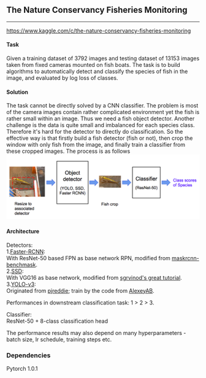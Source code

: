 ## The Nature Conservancy Fisheries Monitoring

----
https://www.kaggle.com/c/the-nature-conservancy-fisheries-monitoring

#### Task
Given a training dataset of 3792 images and testing dataset of 13153 images taken from fixed cameras mounted on fish boats. The task is to build algorithms to automatically detect and classify the species of fish in the image, and evaluated by log loss of classes.

#### Solution
The task cannot be directly solved by a CNN classifier. The problem is most of the camera images contain rather complicated environment yet the fish is rather small within an image. Thus we need a fish object detector. Another challenge is the data is quite small and imbalanced for each species class. Therefore it's hard for the detector to directly do classification. So the effective way is that firstly build a fish detector (fish or not), then crop the window with only fish from the image, and finally train a classifier from these cropped images. The process is as follows  
  <img src="img/sol_arch.png" width="880"/> 

#### Architecture
Detectors:  
1.[Faster-RCNN](https://arxiv.org/abs/1506.01497):  
With ResNet-50 based FPN as base network RPN, modified from [maskrcnn-benchmask](https://github.com/facebookresearch/maskrcnn-benchmark).  
2.[SSD](https://arxiv.org/abs/1512.02325):  
With VGG16 as base network, modified from [sgrvinod's great tutorial](https://github.com/sgrvinod/a-PyTorch-Tutorial-to-Object-Detection).  
3.[YOLO-v3](https://arxiv.org/abs/1804.02767):  
Originated from [pjreddie](https://pjreddie.com/darknet/yolo/); train by the code from [AlexeyAB](https://github.com/AlexeyAB/darknet).  

Performances in downstream classification task: 1 > 2 > 3.  

Classifier:  
ResNet-50 + 8-class classification head

The performance results may also depend on many hyperparameters - batch size, lr schedule, training steps etc.

### Dependencies
Pytorch 1.0.1
